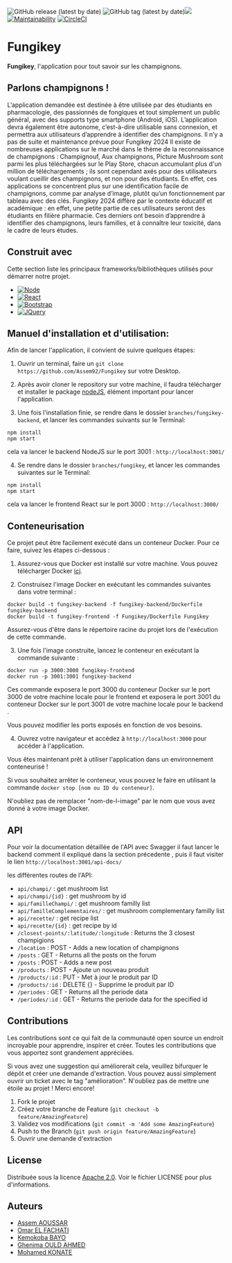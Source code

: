 ![GitHub release (latest by date)](https://img.shields.io/github/v/release/Assem92/Fungikey)
![GitHub tag (latest by date)](https://img.shields.io/github/v/tag/Assem92/FUngikey)<a href="https://www.codacy.com/gh/Assem92/Fungikey/dashboard?utm_source=github.com&amp;utm_medium=referral&amp;utm_content=Assem92/Fungikey&amp;utm_campaign=Badge_Grade"><img src="https://app.codacy.com/project/badge/Grade/a4e163d604aa457b8374bec4c79e0d44"/></a>
[![Maintainability](https://api.codeclimate.com/v1/badges/0deb4ad01a8bd65f4c5c/maintainability)](https://codeclimate.com/github/Assem92/Fungikey/maintainability)
[![CircleCI](https://dl.circleci.com/status-badge/img/gh/Assem92/Fungikey/tree/master.svg?style=svg)](https://dl.circleci.com/status-badge/redirect/gh/Assem92/Fungikey/tree/master)

# Fungikey

**Fungikey**, l'application pour tout savoir sur les champignons.

## Parlons champignons !

L’application demandée est destinée à être utilisée par des étudiants en pharmacologie, des passionnés de fongiques et tout simplement un public général, avec des supports type smartphone (Android, iOS). L’application devra également être autonome, c’est-à-dire utilisable sans connexion, et permettra aux utilisateurs d’apprendre à identifier des champignons.
Il n’y a pas de suite et maintenance prévue pour Fungikey 2024
Il existe de nombreuses applications sur le marché dans le thème de la reconnaissance de champignons : Champignouf, Aux champignons, Picture Mushroom sont parmi les plus téléchargées sur le Play Store, chacun accumulant plus d'un million de téléchargements ; ils sont cependant axés pour des utilisateurs voulant cueillir des champignons, et non pour des étudiants. En effet, ces applications se concentrent plus sur une identification facile de champignons, comme par analyse d’image, plutôt qu’un fonctionnement par tableau avec des clés. Fungikey 2024 diffère par le contexte éducatif et académique : en effet, une petite partie de ces utilisateurs seront des étudiants en filière pharmacie. Ces derniers ont besoin d’apprendre à identifier des champignons, leurs familles, et à connaître leur toxicité, dans le cadre de leurs études.

## Construit avec

Cette section liste les principaux frameworks/bibliothèques utilisés pour démarrer notre projet.

- [![Node][node.js]][node-url]
- [![React][react.js]][react-url]
- [![Bootstrap][bootstrap.com]][bootstrap-url]
- [![JQuery][jquery.com]][jquery-url]

## Manuel d'installation et d'utilisation:

Afin de lancer l'application, il convient de suivre quelques étapes:

1. Ouvrir un terminal, faire un `git clone https://github.com/Assem92/Fungikey` sur votre Desktop.

2. Après avoir cloner le repository sur votre machine, il faudra télécharger et installer le package [nodeJS](https://nodejs.org/fr/download/current/), élément important pour lancer l'application.

3. Une fois l'installation finie, se rendre dans le dossier `branches/fungikey-backend`, et lancer les commandes suivants sur le Terminal:

```
npm install
npm start
```

cela va lancer le backend NodeJS sur le port 3001 : `http://localhost:3001/`

4. Se rendre dans le dossier `branches/fungikey`, et lancer les commandes suivantes sur le Terminal:

```
npm install
npm start
```

cela va lancer le frontend React sur le port 3000 : `http://localhost:3000/`


## Conteneurisation

Ce projet peut être facilement exécuté dans un conteneur Docker. Pour ce faire, suivez les étapes ci-dessous :

1. Assurez-vous que Docker est installé sur votre machine. Vous pouvez télécharger Docker [ici](https://www.docker.com/get-started).

2. Construisez l'image Docker en exécutant les commandes suivantes dans votre terminal :

```
docker build -t fungikey-backend -f fungikey-backend/Dockerfile fungikey-backend
docker build -t fungikey-frontend -f Fungikey/Dockerfile Fungikey

```

Assurez-vous d'être dans le répertoire racine du projet lors de l'exécution de cette commande.

3. Une fois l'image construite, lancez le conteneur en exécutant la commande suivante :

```
docker run -p 3000:3000 fungikey-frontend
docker run -p 3001:3001 fungikey-backend
```

Ces commande exposera le port 3000 du conteneur Docker sur le port 3000 de votre machine locale pour le frontend et exposera le port 3001 du conteneur Docker sur le port 3001 de votre machine locale pour le backend . 

Vous pouvez modifier les ports exposés en fonction de vos besoins.

4. Ouvrez votre navigateur et accédez à `http://localhost:3000` pour accéder à l'application.

Vous êtes maintenant prêt à utiliser l'application dans un environnement conteneurisé !

Si vous souhaitez arrêter le conteneur, vous pouvez le faire en utilisant la commande `docker stop [nom ou ID du conteneur]`.

N'oubliez pas de remplacer "nom-de-l-image" par le nom que vous avez donné à votre image Docker.

## API

Pour voir la documentation détaillée de l'API avec Swagger il faut lancer le backend comment il expliqué dans la section précedente , puis il faut visiter le lien `http://localhost:3001/api-docs/`

les différentes routes de l'API:
  - `api/champi/` : get mushroom list
  - `api/champi/{id}` : get mushroom by id
  - `api/familleChampi/` : get mushroom familly list
  - `api/familleComplementaires/` : get mushroom complementary familly list
  - `api/recette/` : get recipe list
  - `api/recette/{id}` : get recipe by id
  - `/closest-points/:latitude/:longitude` : Returns the 3 closest champigions
  - `/location` : POST - Adds a new location of champignons
  - `/posts` : GET - Returns all the posts on the forum
  - `/posts` : POST - Adds a new post
  - `/products` : POST - Ajoute un nouveau produit
  - `/products/:id` : PUT  - Met à jour le produit par ID
  - `/products/:id` : DELETE {} - Supprime le produit par ID
  - `/periodes` : GET - Returns all the periode data
  - `/periodes/:id` : GET  - Returns the periode data for the specified id

## Contributions

Les contributions sont ce qui fait de la communauté open source un endroit incroyable pour apprendre, inspirer et créer. Toutes les contributions que vous apportez sont grandement appréciées.

Si vous avez une suggestion qui améliorerait cela, veuillez bifurquer le dépôt et créer une demande d'extraction. Vous pouvez aussi simplement ouvrir un ticket avec le tag "amélioration". N'oubliez pas de mettre une étoile au projet ! Merci encore!

1. Fork le projet
2. Créez votre branche de Feature (`git checkout -b feature/AmazingFeature`)
3. Validez vos modifications (`git commit -m 'Add some AmazingFeature`)
4. Push to the Branch (`git push origin feature/AmazingFeature`)
5. Ouvrir une demande d'extraction

<!-- LICENSE -->

## License

Distribuée sous la licence [Apache 2.0](https://www.apache.org/licenses/LICENSE-2.0). Voir le fichier LICENSE pour plus d'informations.

## Auteurs

- [Assem AOUSSAR](https://github.com/Assem92)
- [Omar EL FACHATI](https://github.com/ofachati)
- [Kemokoba BAYO](https://github.com/Kems93)
- [Ghenima OULD AHMED](https://github.com/ghenima-ouldahmed)
- [Mohamed KONATE](https://github.com/MohamedKonate)

<!-- MARKDOWN LINKS & IMAGES -->
<!-- https://www.markdownguide.org/basic-syntax/#reference-style-links -->

[node.js]: https://img.shields.io/badge/Node-000000?style=for-the-badge&logo=nextdotjs&logoColor=white
[node-url]: https://nodejs.org/en/
[react.js]: https://img.shields.io/badge/React-20232A?style=for-the-badge&logo=react&logoColor=61DAFB
[react-url]: https://reactjs.org/
[bootstrap.com]: https://img.shields.io/badge/Bootstrap-563D7C?style=for-the-badge&logo=bootstrap&logoColor=white
[bootstrap-url]: https://getbootstrap.com
[jquery.com]: https://img.shields.io/badge/jQuery-0769AD?style=for-the-badge&logo=jquery&logoColor=white
[jquery-url]: https://jquery.com
